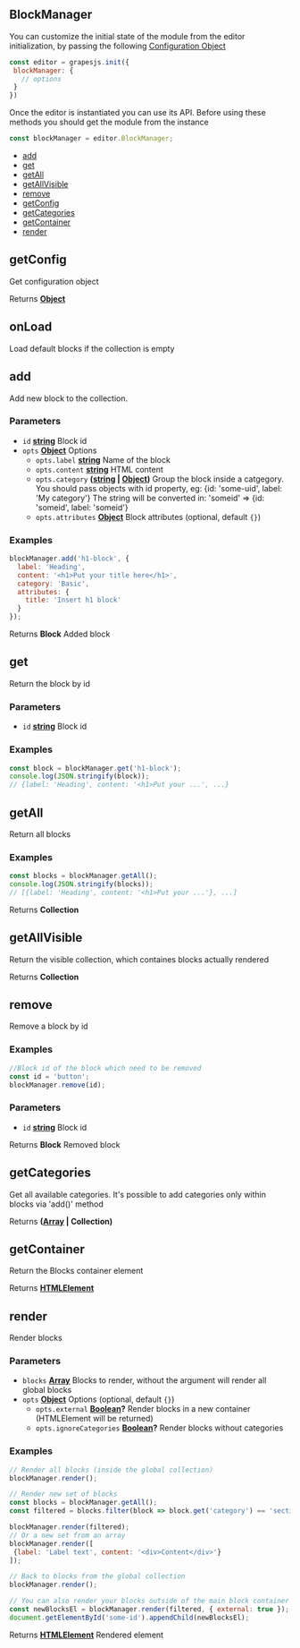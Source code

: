 <!-- Generated by documentation.js. Update this documentation by updating the source code. -->

## BlockManager

You can customize the initial state of the module from the editor initialization, by passing the following [Configuration Object][1]

```js
const editor = grapesjs.init({
 blockManager: {
   // options
 }
})
```

Once the editor is instantiated you can use its API. Before using these methods you should get the module from the instance

```js
const blockManager = editor.BlockManager;
```

-   [add][2]
-   [get][3]
-   [getAll][4]
-   [getAllVisible][5]
-   [remove][6]
-   [getConfig][7]
-   [getCategories][8]
-   [getContainer][9]
-   [render][10]

## getConfig

Get configuration object

Returns **[Object][11]** 

## onLoad

Load default blocks if the collection is empty

## add

Add new block to the collection.

### Parameters

-   `id` **[string][12]** Block id
-   `opts` **[Object][11]** Options
    -   `opts.label` **[string][12]** Name of the block
    -   `opts.content` **[string][12]** HTML content
    -   `opts.category` **([string][12] \| [Object][11])** Group the block inside a catgegory.
                                             You should pass objects with id property, eg:
                                             {id: 'some-uid', label: 'My category'}
                                             The string will be converted in:
                                             'someid' => {id: 'someid', label: 'someid'}
    -   `opts.attributes` **[Object][11]** Block attributes (optional, default `{}`)

### Examples

```javascript
blockManager.add('h1-block', {
  label: 'Heading',
  content: '<h1>Put your title here</h1>',
  category: 'Basic',
  attributes: {
    title: 'Insert h1 block'
  }
});
```

Returns **Block** Added block

## get

Return the block by id

### Parameters

-   `id` **[string][12]** Block id

### Examples

```javascript
const block = blockManager.get('h1-block');
console.log(JSON.stringify(block));
// {label: 'Heading', content: '<h1>Put your ...', ...}
```

## getAll

Return all blocks

### Examples

```javascript
const blocks = blockManager.getAll();
console.log(JSON.stringify(blocks));
// [{label: 'Heading', content: '<h1>Put your ...'}, ...]
```

Returns **Collection** 

## getAllVisible

Return the visible collection, which containes blocks actually rendered

Returns **Collection** 

## remove

Remove a block by id

### Examples

```javascript
//Block id of the block which need to be removed
const id = 'button';
blockManager.remove(id);
```

### Parameters

-   `id` **[string][12]** Block id

Returns **Block** Removed block

## getCategories

Get all available categories.
It's possible to add categories only within blocks via 'add()' method

Returns **([Array][13] | Collection)** 

## getContainer

Return the Blocks container element

Returns **[HTMLElement][14]** 

## render

Render blocks

### Parameters

-   `blocks` **[Array][13]** Blocks to render, without the argument will render all global blocks
-   `opts` **[Object][11]** Options (optional, default `{}`)
    -   `opts.external` **[Boolean][15]?** Render blocks in a new container (HTMLElement will be returned)
    -   `opts.ignoreCategories` **[Boolean][15]?** Render blocks without categories

### Examples

```javascript
// Render all blocks (inside the global collection)
blockManager.render();

// Render new set of blocks
const blocks = blockManager.getAll();
const filtered = blocks.filter(block => block.get('category') == 'sections')

blockManager.render(filtered);
// Or a new set from an array
blockManager.render([
 {label: 'Label text', content: '<div>Content</div>'}
]);

// Back to blocks from the global collection
blockManager.render();

// You can also render your blocks outside of the main block container
const newBlocksEl = blockManager.render(filtered, { external: true });
document.getElementById('some-id').appendChild(newBlocksEl);
```

Returns **[HTMLElement][14]** Rendered element

[1]: https://github.com/artf/grapesjs/blob/master/src/block_manager/config/config.js

[2]: #add

[3]: #get

[4]: #getall

[5]: #getallvisible

[6]: #remove

[7]: #getconfig

[8]: #getcategories

[9]: #getcontainer

[10]: #render

[11]: https://developer.mozilla.org/docs/Web/JavaScript/Reference/Global_Objects/Object

[12]: https://developer.mozilla.org/docs/Web/JavaScript/Reference/Global_Objects/String

[13]: https://developer.mozilla.org/docs/Web/JavaScript/Reference/Global_Objects/Array

[14]: https://developer.mozilla.org/docs/Web/HTML/Element

[15]: https://developer.mozilla.org/docs/Web/JavaScript/Reference/Global_Objects/Boolean
